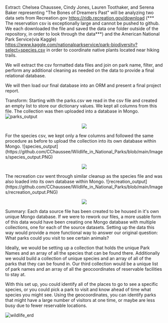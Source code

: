 Extract:
Chelsea Chaussee, Cindy Jones, Lauren Toothaker, and Serena Baker representing "The Bones of Dreamers Past" will be analyzing two data sets from Recreation.gov https://ridb.recreation.gov/download (*** The reservation csv is exceptionally large and cannot be pushed to github. We each downloaded the file and saved the data one folder outside of the repository, in order to look through the data***) and the American National Park Service(via Kaggle) https://www.kaggle.com/nationalparkservice/park-biodiversity?select=species.csv in order to coordinate native plants located near hiking trails.

We will extract the csv formatted data files and join on park name, filter, and perform any additional cleaning as needed on the data to provide a final relational database.

We will then load our final database into an ORM and present a final project report.

Transform:
Starting with the parks.csv we read in the csv file and created an empty list to store our dictionary values. We kept all columns from this file. The collection was then uploaded into a database in Mongo.
![parks_output](https://github.com/CChaussee/Wildlife_in_National_Parks/blob/main/Images/parks_output.PNG) <p align="center">
  <img src="https://github.com/CChaussee/Wildlife_in_National_Parks/blob/main/Images/parks_output.PNG" />
</p>
For the species csv, we kept only a few columns and followed the same procedure as before to upload the collection into its own database within Mongo.
![species_output](https://github.com/CChaussee/Wildlife_in_National_Parks/blob/main/Images/species_output.PNG) <p align="center">
  <img src="https://github.com/CChaussee/Wildlife_in_National_Parks/blob/main/Images/species_output.PNG" />
</p>
The recreation csv went through similar cleanup as the species file and was also loaded into its own database within Mongo.
![recreation_output](https://github.com/CChaussee/Wildlife_in_National_Parks/blob/main/Images/recreation_output.PNG) <p align="center">
  <img src="https://github.com/CChaussee/Wildlife_in_National_Parks/blob/main/Images/recreation_output.PNG" />
</p>
Summary:
Each data source file has been created to be housed in it's own unique Mongo database. If we were to rework our files, a more usable form of this data would have been creating one Mongo database with multiple collections, one for each of the source datasets. Setting up the data this way would provide a more functional way to answer our original question: What parks could you visit to see certain animals?

Ideally, we would be setting up a collection that holds the unique Park Names and an array of all the species that can be found there. Additionally we would build a collection of unique species and an array of all of the parks that they can be found in. Our third collection would be a unique list of park names and an array of all the geocoordinates of reservable facilities to stay at.

With this set up, you could identify all of the places to go to see a specific species, or you could pick a park to visit and know ahead of time what species you might see. Using the geocoordinates, you can identify parks that might have a large number of visitors at one time, or maybe are less busy due to fewer reservable locations.


![wildlife_erd](https://github.com/CChaussee/Wildlife_in_National_Parks/blob/main/Images/Wildlife%20in%20National%20Parks%20ERD.PNG)

